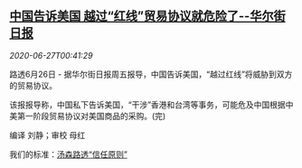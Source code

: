 <!--1593219316000-->
[中国告诉美国 越过“红线”贸易协议就危险了--华尔街日报](https://cn.reuters.com/article/china-us-trade-deal-hk-tw-0627-idCNKBS23Y012)
------

<div><i>2020-06-27T00:41:29</i></div><div class="StandardArticleBody_body"><p>路透6月26日 - 据华尔街日报周五报导，中国告诉美国，“越过红线”将威胁到双方的贸易协议。 </p><p>该报报导称，中国私下告诉美国，“干涉”香港和台湾等事务，可能危及中国根据中美第一阶段贸易协议对美国商品的采购。(完) </p><div class="Attribution_container"><div class="Attribution_attribution"><p class="Attribution_content">编译 刘静；审校 母红 </p></div></div><div class="StandardArticleBody_trustBadgeContainer"><span class="StandardArticleBody_trustBadgeTitle">我们的标准：</span><span class="trustBadgeUrl"><a href="https://www.thomsonreuters.cn/content/dam/openweb/documents/pdf/china/brochures/about-us-1.pdf">汤森路透“信任原则”</a></span></div></div>
